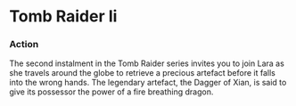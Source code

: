# Tomb Raider Ii

### Action

The second instalment in the Tomb Raider series invites you to join Lara as she travels around the globe to retrieve a precious artefact before it falls into the wrong hands. The legendary artefact, the Dagger of Xian, is said to give its possessor the power of a fire breathing dragon.